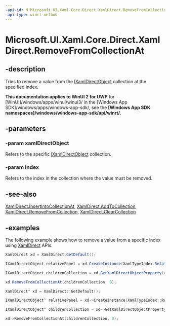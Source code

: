 ```yaml
---
-api-id: M:Microsoft.UI.Xaml.Core.Direct.XamlDirect.RemoveFromCollectionAt(Microsoft.UI.Xaml.Core.Direct.IXamlDirectObject,System.UInt32)
-api-type: winrt method
---
```


<!-- Method syntax.
public void XamlDirect.RemoveFromCollectionAt(IXamlDirectObject xamlDirectObject, UInt32 index)
-->

# Microsoft.UI.Xaml.Core.Direct.XamlDirect.RemoveFromCollectionAt

## -description
Tries to remove a value from the [IXamlDirectObject](ixamldirectobject.md) collection at the specified index.

**This documentation applies to WinUI 2 for UWP** for [WinUI]/windows/apps/winui/winui3/ in the [Windows App SDK]/windows/apps/windows-app-sdk/, see the **[Windows App SDK namespaces]/windows/windows-app-sdk/api/winrt/**.

## -parameters
### -param xamlDirectObject
Refers to the specific [IXamlDirectObject](ixamldirectobject.md) collection.

### -param index
Refers to the index in the collection where the value must be removed.

## -see-also

[XamlDirect.InsertIntoCollectionAt](xamldirect_insertintocollectionat_2128865667.md), [XamlDirect.AddToCollection](xamldirect_addtocollection_851707875.md), [XamlDirect.RemoveFromCollection](removefromcollection_1992847812.md), [XamlDirect.ClearCollection](xamldirect_clearcollection_581345531.md)

## -examples
The following example shows how to remove a value from a specific index using [XamlDirect](xamldirect.md) APIs.

```C#
XamlDirect xd = XamlDirect.GetDefault();

IXamlDirectObject relativePanel = xd.CreateInstance(XamlTypeIndex.RelativePanel);

IXamlDirectObject childrenCollection = xd.GetXamlDirectObjectProperty(relativePanel, XamlPropertyIndex.Panel_Children);

xd.RemoveFromCollectionAt(childrenCollection, 0);
```

```CPP
XamlDirect^ xd = XamlDirect::GetDefault();

IXamlDirectObject^ relativePanel = xd->CreateInstance(XamlTypeIndex::RelativePanel);

IXamlDirectObject^ childrenCollection = xd->GetXamlDirectObjectProperty(relativePanel, XamlPropertyIndex::Panel_Children);

xd->RemoveFromCollectionAt(childrenCollection, 0);
```
